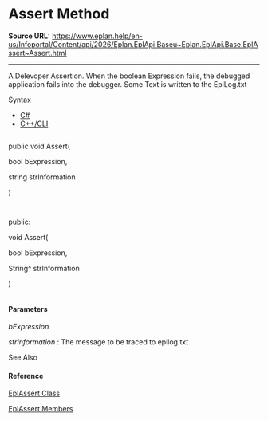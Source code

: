 # Assert Method

**Source URL:** https://www.eplan.help/en-us/Infoportal/Content/api/2026/Eplan.EplApi.Baseu~Eplan.EplApi.Base.EplAssert~Assert.html

---

A Delevoper Assertion. When the boolean Expression fails, the debugged application fails into the debugger. Some Text is written to the EplLog.txt

Syntax

- [C#](#i-syntax-CS)
- [C++/CLI](#i-syntax-CPP2005)

```
```
public void Assert( 
   bool bExpression,
   string strInformation
)
```
```

```
```
public:
void Assert( 
   bool bExpression,
   String^ strInformation
)
```
```

#### Parameters

*bExpression*


*strInformation*
:   The message to be traced to epllog.txt



See Also

#### Reference

[EplAssert Class](Eplan.EplApi.Baseu~Eplan.EplApi.Base.EplAssert.html)
  
[EplAssert Members](Eplan.EplApi.Baseu~Eplan.EplApi.Base.EplAssert_members.html)